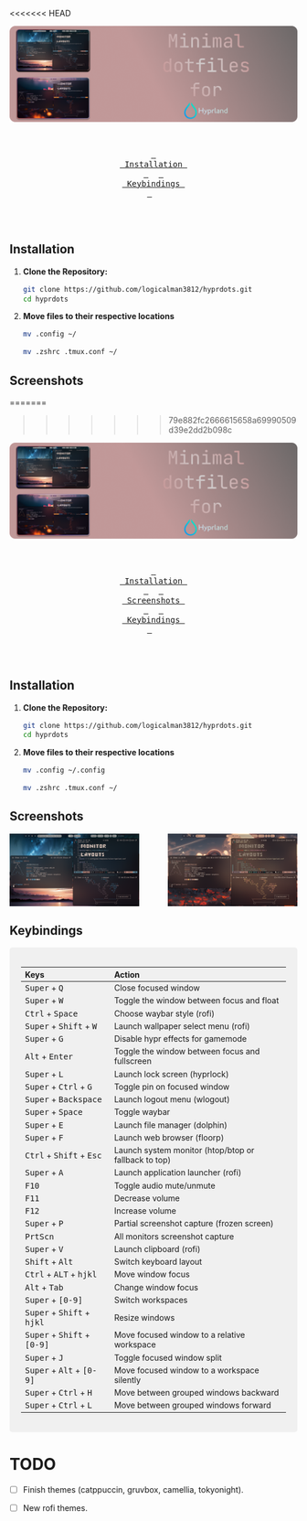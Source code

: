 <<<<<<< HEAD
<div align="center">

![banner](https://raw.githubusercontent.com/logicalman3812/hyprdots/main/assets/banner.png)

<br>

  <a href="#installation"><kbd> <br> Installation <br> </kbd></a>&ensp;&ensp;
  <a href="#keybindings"><kbd> <br> Keybindings <br> </kbd></a>&ensp;&ensp;

</div><br><br>

## Installation

1. **Clone the Repository:**

    ```bash
    git clone https://github.com/logicalman3812/hyprdots.git
    cd hyprdots
    ```

2. **Move files to their respective locations**

    ```bash
    mv .config ~/
    ```

    ```bash
    mv .zshrc .tmux.conf ~/
    ```

## Screenshots 
=======
<!-- ![image](https://github.com/logicalman3812/hyprdots/assets/85504304/f7b4c74a-7726-4aa8-a06d-008991ba73ca) -->
>>>>>>> 79e882fc2666615658a69990509d39e2dd2b098c

<div align="center">

![banner](https://raw.githubusercontent.com/logicalman3812/hyprdots/main/assets/banner.png)

<br>

  <a href="#installation"><kbd> <br> Installation <br> </kbd></a>&ensp;&ensp;
  <a href="#screenshots"><kbd> <br> Screenshots <br> </kbd></a>&ensp;&ensp;
  <a href="#keybindings"><kbd> <br> Keybindings <br> </kbd></a>&ensp;&ensp;

</div><br><br>

## Installation

1. **Clone the Repository:**

    ```bash
    git clone https://github.com/logicalman3812/hyprdots.git
    cd hyprdots
    ```

2. **Move files to their respective locations**

    ```bash
    mv .config ~/.config
    ```

    ```bash
    mv .zshrc .tmux.conf ~/
    ```

## Screenshots 

<div style="display: flex; justify-content: space-between;">
  <img src="https://raw.githubusercontent.com/logicalman3812/hyprdots/main/assets/screenshot.png" alt="Screenshot 1" style="width: 45%; max-width: 45%;">
  <img src="https://raw.githubusercontent.com/logicalman3812/hyprdots/main/assets/screenshot_1.png" alt="Screenshot 2" style="width: 45%; max-width: 45%;">
</div>

## Keybindings

<div align="center" style="background-color: #f0f0f0; padding: 20px; border-radius: 5px;">

| Keys                                                                                   | Action                                               |
| :------------------------------------------------------------------------------------- | :--------------------------------------------------- |
| <kbd>Super</kbd> + <kbd>Q</kbd><br>                                                    | Close focused window                                 |
| <kbd>Super</kbd> + <kbd>W</kbd>                                                        | Toggle the window between focus and float            |
| <kbd>Ctrl</kbd> + <kbd>Space</kbd>                                                     | Choose waybar style (rofi)                           |
| <kbd>Super</kbd> + <kbd>Shift</kbd> + <kbd>W</kbd>                                     | Launch wallpaper select menu (rofi)                  |
| <kbd>Super</kbd> + <kbd>G</kbd>                                                        | Disable hypr effects for gamemode                    |
| <kbd>Alt</kbd> + <kbd>Enter</kbd>                                                      | Toggle the window between focus and fullscreen       |
| <kbd>Super</kbd> + <kbd>L</kbd>                                                        | Launch lock screen (hyprlock)                        |
| <kbd>Super</kbd> + <kbd>Ctrl</kbd> + <kbd>G</kbd>                                      | Toggle pin on focused window                         |
| <kbd>Super</kbd> + <kbd>Backspace</kbd>                                                | Launch logout menu (wlogout)                         |
| <kbd>Super</kbd> + <kbd>Space</kbd>                                                    | Toggle waybar                                        |
| <kbd>Super</kbd> + <kbd>E</kbd>                                                        | Launch file manager (dolphin)                        |
| <kbd>Super</kbd> + <kbd>F</kbd>                                                        | Launch web browser (floorp)                          |
| <kbd>Ctrl</kbd> + <kbd>Shift</kbd> + <kbd>Esc</kbd>                                    | Launch system monitor (htop/btop or fallback to top) |
| <kbd>Super</kbd> + <kbd>A</kbd>                                                        | Launch application launcher (rofi)                   |
| <kbd>F10</kbd>                                                                         | Toggle audio mute/unmute                             |
| <kbd>F11</kbd>                                                                         | Decrease volume                                      |
| <kbd>F12</kbd>                                                                         | Increase volume                                      |
| <kbd>Super</kbd> + <kbd>P</kbd>                                                        | Partial screenshot capture (frozen screen)           |
| <kbd>PrtScn</kbd>                                                                      | All monitors screenshot capture                      |
| <kbd>Super</kbd> + <kbd>V</kbd>                                                        | Launch clipboard (rofi)                              |
| <kbd>Shift</kbd> + <kbd>Alt</kbd>                                                      | Switch keyboard layout                               |
| <kbd>Ctrl</kbd> + <kbd>ALT</kbd> + <kbd>h</kbd><kbd>j</kbd><kbd>k</kbd><kbd>l</kbd>    | Move window focus                                    |
| <kbd>Alt</kbd> + <kbd>Tab</kbd>                                                        | Change window focus                                  |
| <kbd>Super</kbd> + <kbd>[0-9]</kbd>                                                    | Switch workspaces                                    |
| <kbd>Super</kbd> + <kbd>Shift</kbd> + <kbd>h</kbd><kbd>j</kbd><kbd>k</kbd><kbd>l</kbd> | Resize windows                                       |
| <kbd>Super</kbd> + <kbd>Shift</kbd> + <kbd>[0-9]</kbd>                                 | Move focused window to a relative workspace          |
| <kbd>Super</kbd> + <kbd>J</kbd>                                                        | Toggle focused window split                          |
| <kbd>Super</kbd> + <kbd>Alt</kbd> + <kbd>[0-9]</kbd>                                   | Move focused window to a workspace silently          |
| <kbd>Super</kbd> + <kbd>Ctrl</kbd> + <kbd>H</kbd>                                      | Move between grouped windows backward                |
| <kbd>Super</kbd> + <kbd>Ctrl</kbd> + <kbd>L</kbd>                                      | Move between grouped windows forward                 |

</div>

# TODO

-   [ ] Finish themes (catppuccin, gruvbox, camellia, tokyonight).
-   [ ] New rofi themes.


